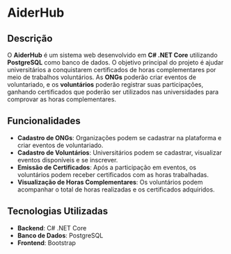 # AiderHub

## Descrição

O **AiderHub** é um sistema web desenvolvido em **C# .NET Core** utilizando **PostgreSQL** como banco de dados. O objetivo principal do projeto é ajudar universitários a conquistarem certificados de horas complementares por meio de trabalhos voluntários. As **ONGs** poderão criar eventos de voluntariado, e os **voluntários** poderão registrar suas participações, ganhando certificados que poderão ser utilizados nas universidades para comprovar as horas complementares.

## Funcionalidades

- **Cadastro de ONGs**: Organizações podem se cadastrar na plataforma e criar eventos de voluntariado.
- **Cadastro de Voluntários**: Universitários podem se cadastrar, visualizar eventos disponíveis e se inscrever.
- **Emissão de Certificados**: Após a participação em eventos, os voluntários podem receber certificados com as horas trabalhadas.
- **Visualização de Horas Complementares**: Os voluntários podem acompanhar o total de horas realizadas e os certificados adquiridos.

## Tecnologias Utilizadas

- **Backend**: C# .NET Core
- **Banco de Dados**: PostgreSQL
- **Frontend**: Bootstrap


